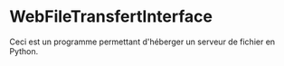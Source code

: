 # WebFileTransfertInterface

Ceci est un programme permettant d'héberger un serveur de fichier en Python.
